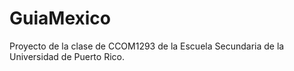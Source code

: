 # GuiaMexico
Proyecto de la clase de CCOM1293 de la Escuela Secundaria de la Universidad de Puerto Rico.
